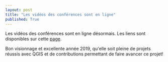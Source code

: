 ```yaml
---
layout: post
title: "Les vidéos des conférences sont en ligne"
published: True
---
```


Les vidéos des conférences sont en ligne désormais.
Les liens sont disponibles sur cette [page](http://conf.qgis.osgeo.fr/z50_archive.html).

Bon visionnage et excellente année 2019, qu'elle soit pleine de projets réussis avec QGIS et de contributions permettant de faire avancer ce projet!  
